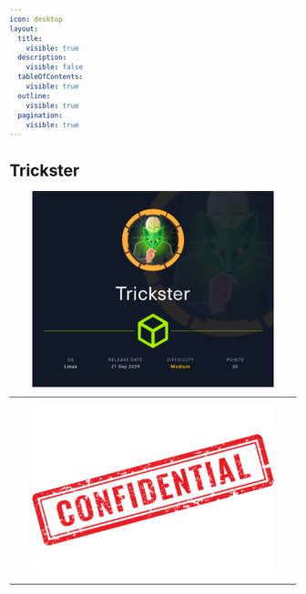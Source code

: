```yaml
---
icon: desktop
layout:
  title:
    visible: true
  description:
    visible: false
  tableOfContents:
    visible: true
  outline:
    visible: true
  pagination:
    visible: true
---
```


# Trickster



<figure><img src="../../.gitbook/assets/Trickster (1).png" alt="" width="563"><figcaption></figcaption></figure>

***



<figure><img src="../../.gitbook/assets/confidential-rubber-stamp-free-png.png" alt="" width="428"><figcaption></figcaption></figure>

***
